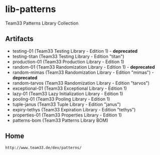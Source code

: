 # lib-patterns
Team33 Patterns Library Collection

## Artifacts

* testing-01 (Team33 Testing Library - Edition 1) - **deprecated**
* testing-titan (Team33 Testing Library - Edition "titan")
* production-01 (Team33 Production Library - Edition 1)
* random-01 (Team33 Randomization Library - Edition 1) - **deprecated**
* random-mimas (Team33 Randomization Library - Edition "mimas") - **deprecated**
* random-tarvos (Team33 Randomization Library - Edition "tarvos")
* exceptional-01 (Team33 Exceptional Library - Edition 1)
* lazy-01 (Team33 Lazy Initialization Library - Edition 1)
* pooling-01 (Team33 Pooling Library - Edition 1)
* tuple-janus (Team33 Tuple Library - Edition "janus")
* expiry-tethys (Team33 Expiration Library - Edition "tethys")
* properties-01 (Team33 Properties Library - Edition 1)
* patterns-bom (Team33 Patterns Library BOM)

## Home

    http://www.team33.de/dev/patterns/
